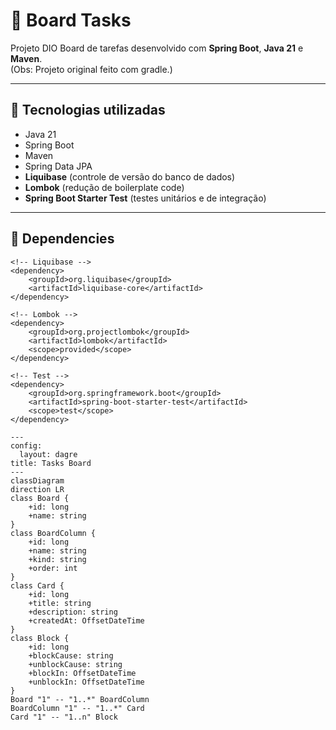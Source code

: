 # 📝 Board Tasks

Projeto DIO Board de tarefas desenvolvido com **Spring Boot**, **Java 21** e **Maven**.  
(Obs: Projeto original feito com gradle.)

---

## 🚀 Tecnologias utilizadas
- Java 21
- Spring Boot
- Maven
- Spring Data JPA
- **Liquibase** (controle de versão do banco de dados)
- **Lombok** (redução de boilerplate code)
- **Spring Boot Starter Test** (testes unitários e de integração)

---

## 🚀 Dependencies
```
<!-- Liquibase -->
<dependency>
    <groupId>org.liquibase</groupId>
    <artifactId>liquibase-core</artifactId>
</dependency>

<!-- Lombok -->
<dependency>
    <groupId>org.projectlombok</groupId>
    <artifactId>lombok</artifactId>
    <scope>provided</scope>
</dependency>

<!-- Test -->
<dependency>
    <groupId>org.springframework.boot</groupId>
    <artifactId>spring-boot-starter-test</artifactId>
    <scope>test</scope>
</dependency>
```

```mermaid
---
config:
  layout: dagre
title: Tasks Board
---
classDiagram
direction LR
class Board {
    +id: long
    +name: string
}
class BoardColumn {
    +id: long
    +name: string
    +kind: string
    +order: int
}
class Card {
    +id: long
    +title: string
    +description: string
    +createdAt: OffsetDateTime
}
class Block {
    +id: long
    +blockCause: string
    +unblockCause: string
    +blockIn: OffsetDateTime
    +unblockIn: OffsetDateTime
}
Board "1" -- "1..*" BoardColumn
BoardColumn "1" -- "1..*" Card
Card "1" -- "1..n" Block
```


